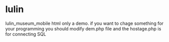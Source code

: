 # lulin
lulin_museum_mobile
html only a demo.
if you want to chage something for your programming you should modify dem.php file and the hostage.php is for connecting SQL 
